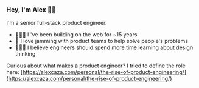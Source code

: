 ### Hey, I'm Alex 👋🏻

I'm a senior full-stack product engineer.

- 👨🏻‍💻 I 've been building on the web for ~15 years
- 🧪 I love jamming with product teams to help solve people's problems
- 🧑🏻‍🎨 I believe engineers should spend more time learning about design thinking

Curious about what makes a product engineer? I tried to define the role here: [https://alexcaza.com/personal/the-rise-of-product-engineering/](https://alexcaza.com/personal/the-rise-of-product-engineering/)

<!--
**alexcaza/alexcaza** is a ✨ _special_ ✨ repository because its `README.md` (this file) appears on your GitHub profile.

Here are some ideas to get you started:

- 🔭 I’m currently working on ...
- 🌱 I’m currently learning ...
- 👯 I’m looking to collaborate on ...
- 🤔 I’m looking for help with ...
- 💬 Ask me about ...
- 📫 How to reach me: ...
- 😄 Pronouns: ...
- ⚡ Fun fact: ...
-->
